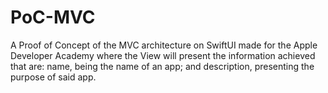 # PoC-MVC

A Proof of Concept of the MVC architecture on SwiftUI made for the Apple Developer Academy where the View will present the information achieved that are: name, being the name of an app; and description, presenting the purpose of said app.
